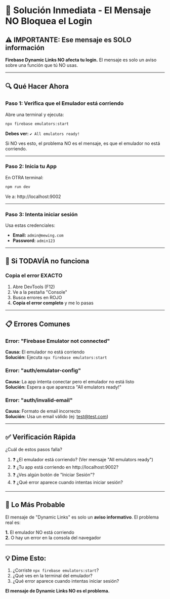 # 🚨 Solución Inmediata - El Mensaje NO Bloquea el Login

## ⚠️ IMPORTANTE: Ese mensaje es SOLO información

**Firebase Dynamic Links NO afecta tu login.** El mensaje es solo un aviso sobre una función que tú NO usas.

---

## 🔍 Qué Hacer Ahora

### Paso 1: Verifica que el Emulador está corriendo

Abre una terminal y ejecuta:
```bash
npx firebase emulators:start
```

**Debes ver:** `✔ All emulators ready!`

Si NO ves esto, el problema NO es el mensaje, es que el emulador no está corriendo.

---

### Paso 2: Inicia tu App

En OTRA terminal:
```bash
npm run dev
```

Ve a: http://localhost:9002

---

### Paso 3: Intenta iniciar sesión

Usa estas credenciales:
- **Email:** `admin@mewing.com`
- **Password:** `admin123`

---

## 🚨 Si TODAVÍA no funciona

### Copia el error EXACTO

1. Abre DevTools (F12)
2. Ve a la pestaña "Console"
3. Busca errores en ROJO
4. **Copia el error completo** y me lo pasas

---

## 📋 Errores Comunes

### Error: "Firebase Emulator not connected"
**Causa:** El emulador no está corriendo  
**Solución:** Ejecuta `npx firebase emulators:start`

### Error: "auth/emulator-config" 
**Causa:** La app intenta conectar pero el emulador no está listo  
**Solución:** Espera a que aparezca "All emulators ready!"

### Error: "auth/invalid-email"
**Causa:** Formato de email incorrecto  
**Solución:** Usa un email válido (ej: test@test.com)

---

## ✅ Verificación Rápida

¿Cuál de estos pasos falla?

1. ❓ ¿El emulador está corriendo? (Ver mensaje "All emulators ready")
2. ❓ ¿Tu app está corriendo en http://localhost:9002?
3. ❓ ¿Ves algún botón de "Iniciar Sesión"?
4. ❓ ¿Qué error aparece cuando intentas iniciar sesión?

---

## 🎯 Lo Más Probable

El mensaje de "Dynamic Links" es solo un **aviso informativo**. El problema real es:

**1.** El emulador NO está corriendo  
**2.** O hay un error en la consola del navegador

---

## 💡 Dime Esto:

1. ¿Corriste `npx firebase emulators:start`?
2. ¿Qué ves en la terminal del emulador?
3. ¿Qué error aparece cuando intentas iniciar sesión?

**El mensaje de Dynamic Links NO es el problema.**

